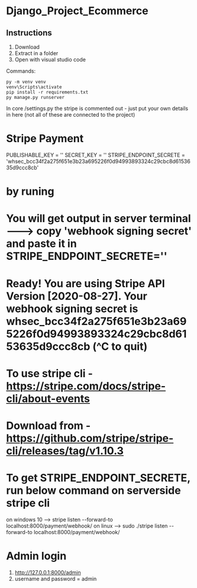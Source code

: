 # Django_Project_Ecommerce

## Instructions

1. Download
2. Extract in a folder
3. Open with visual studio code

Commands:

    py -m venv venv
    venv\Scripts\activate
    pip install -r requirements.txt
    py manage.py runserver


In core /settings.py the stripe is commented out - just put your own details in here (not all of these are connected to the project)

# Stripe Payment
PUBLISHABLE_KEY = ''
SECRET_KEY = ''
STRIPE_ENDPOINT_SECRETE = 'whsec_bcc34f2a275f651e3b23a695226f0d94993893324c29cbc8d6153635d9ccc8cb'
# by runing 
# You will get output in server terminal ---> copy 'webhook signing secret' and paste it in STRIPE_ENDPOINT_SECRETE=''
# Ready! You are using Stripe API Version [2020-08-27]. Your webhook signing secret is whsec_bcc34f2a275f651e3b23a695226f0d94993893324c29cbc8d6153635d9ccc8cb (^C to quit)

# To use stripe cli - https://stripe.com/docs/stripe-cli/about-events
# Download from - https://github.com/stripe/stripe-cli/releases/tag/v1.10.3
# To get STRIPE_ENDPOINT_SECRETE, run below command on serverside stripe cli
on windows 10 --> stripe listen --forward-to localhost:8000/payment/webhook/
on linux --> sudo ./stripe listen --forward-to localhost:8000/payment/webhook/

# Admin login
1. http://127.0.0.1:8000/admin
2. username and password = admin